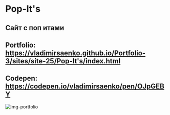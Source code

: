 # Pop-It's

## Сайт с поп итами 

## Portfolio: https://vladimirsaenko.github.io/Portfolio-3/sites/site-25/Pop-It's/index.html

## Codepen: https://codepen.io/vladimirsaenko/pen/OJpGEBY

![img-portfolio](https://user-images.githubusercontent.com/56477695/132561471-e027b314-73ad-4b01-bef6-f467552a534d.jpg)
<!-- ![pop-it-fidget-1](https://user-images.githubusercontent.com/56477695/122687641-341c7a00-d220-11eb-8abb-e270bb9f2d51.jpg)
![123](https://user-images.githubusercontent.com/56477695/122687886-96c24580-d221-11eb-9b0d-9f4deac3d3be.png)
![pop-it-fidget-3](https://user-images.githubusercontent.com/56477695/122687943-ed2f8400-d221-11eb-84db-b0b52d2e194e.jpg)
 -->
